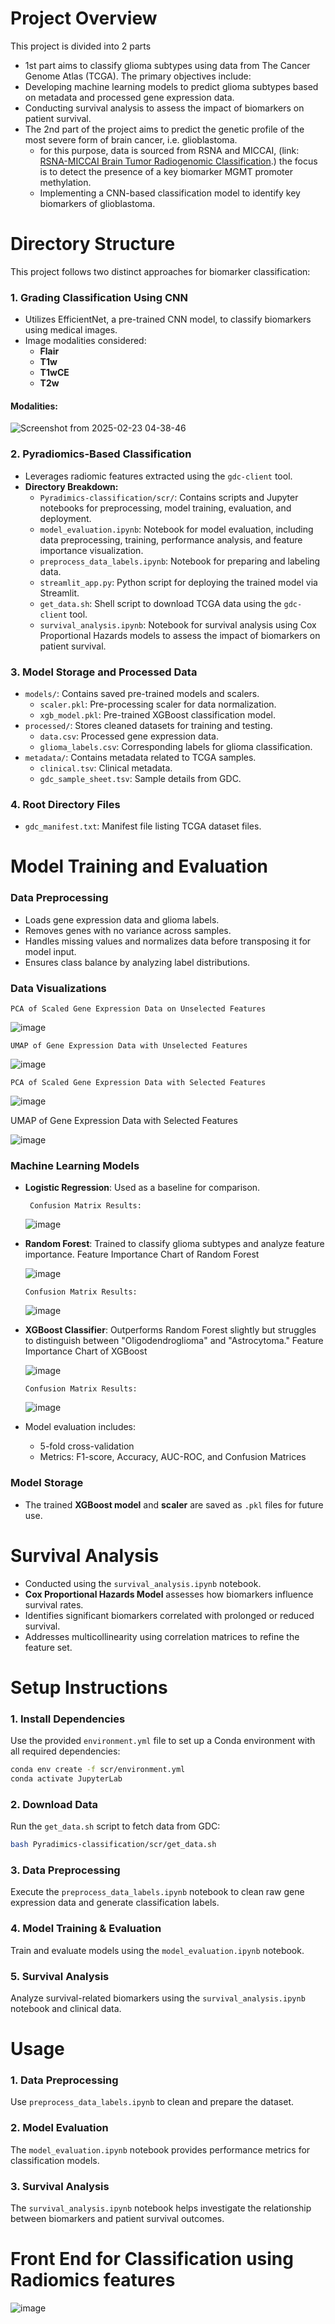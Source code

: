 # Project Overview

This project is divided into 2 parts
  - 1st part aims to classify glioma subtypes using data from The Cancer Genome Atlas (TCGA). The primary objectives include:
- Developing machine learning models to predict glioma subtypes based on metadata and processed gene expression data.
- Conducting survival analysis to assess the impact of biomarkers on patient survival.
- The 2nd part of the project aims to predict the genetic profile of the most severe form of brain cancer, i.e. glioblastoma.
    - for this purpose, data is sourced from RSNA and MICCAI, (link:  [RSNA-MICCAI Brain Tumor Radiogenomic Classification](https://www.kaggle.com/competitions/rsna-miccai-brain-tumor-radiogenomic-classification/data?select=train_labels.csv).) the focus is to detect the presence of a key biomarker MGMT promoter methylation.
  - Implementing a CNN-based classification model to identify key biomarkers of glioblastoma. 

# Directory Structure

This project follows two distinct approaches for biomarker classification:

### 1. Grading Classification Using CNN
- Utilizes EfficientNet, a pre-trained CNN model, to classify biomarkers using medical images.
- Image modalities considered:
  - **Flair**
  - **T1w**
  - **T1wCE**
  - **T2w**

#### Modalities:

![Screenshot from 2025-02-23 04-38-46](https://github.com/user-attachments/assets/311c0315-49fe-44a5-86da-91103e104c63)

### 2. Pyradiomics-Based Classification
- Leverages radiomic features extracted using the `gdc-client` tool.
- **Directory Breakdown:**
  - `Pyradimics-classification/scr/`: Contains scripts and Jupyter notebooks for preprocessing, model training, evaluation, and deployment.
  - `model_evaluation.ipynb`: Notebook for model evaluation, including data preprocessing, training, performance analysis, and feature importance visualization.
  - `preprocess_data_labels.ipynb`: Notebook for preparing and labeling data.
  - `streamlit_app.py`: Python script for deploying the trained model via Streamlit.
  - `get_data.sh`: Shell script to download TCGA data using the `gdc-client` tool.
  - `survival_analysis.ipynb`: Notebook for survival analysis using Cox Proportional Hazards models to assess the impact of biomarkers on patient survival.
  
### 3. Model Storage and Processed Data
- `models/`: Contains saved pre-trained models and scalers.
  - `scaler.pkl`: Pre-processing scaler for data normalization.
  - `xgb_model.pkl`: Pre-trained XGBoost classification model.
- `processed/`: Stores cleaned datasets for training and testing.
  - `data.csv`: Processed gene expression data.
  - `glioma_labels.csv`: Corresponding labels for glioma classification.
- `metadata/`: Contains metadata related to TCGA samples.
  - `clinical.tsv`: Clinical metadata.
  - `gdc_sample_sheet.tsv`: Sample details from GDC.
  
### 4. Root Directory Files
- `gdc_manifest.txt`: Manifest file listing TCGA dataset files.

# Model Training and Evaluation

### Data Preprocessing
- Loads gene expression data and glioma labels.
- Removes genes with no variance across samples.
- Handles missing values and normalizes data before transposing it for model input.
- Ensures class balance by analyzing label distributions.

### Data Visualizations
`PCA of Scaled Gene Expression Data on Unselected Features`



![image](https://github.com/user-attachments/assets/f153cf21-146d-45fb-b3eb-c5cd919e57da)



`UMAP of Gene Expression Data with Unselected Features`



![image](https://github.com/user-attachments/assets/1b196890-3f18-43e2-9b1a-53e06f9e3e24)



`PCA of Scaled Gene Expression Data with Selected Features`



![image](https://github.com/user-attachments/assets/912a6c7d-3e7b-455f-85eb-337ba1c0177a)



UMAP of Gene Expression Data with Selected Features



![image](https://github.com/user-attachments/assets/253571ff-c0a6-4c01-a086-19369e93d6ac)


### Machine Learning Models
- **Logistic Regression**: Used as a baseline for comparison.

   ` Confusion Matrix Results:`


    ![image](https://github.com/user-attachments/assets/5c2df6d2-d3f2-448d-a17f-8f6b47f3a8c5)


- **Random Forest**: Trained to classify glioma subtypes and analyze feature importance.
    Feature Importance Chart of Random Forest



    ![image](https://github.com/user-attachments/assets/afd91275-47a4-40e5-bd74-e07607e29198)


   `Confusion Matrix Results:`



  ![image](https://github.com/user-attachments/assets/a837c282-3b60-496a-92f2-b03f38471672)

  
- **XGBoost Classifier**: Outperforms Random Forest slightly but struggles to distinguish between "Oligodendroglioma" and "Astrocytoma."
   Feature Importance Chart of XGBoost



   ![image](https://github.com/user-attachments/assets/779e8e17-44d6-4cee-a753-02203eb4d684)




  `Confusion Matrix Results:`



  ![image](https://github.com/user-attachments/assets/66ae91af-a55d-4510-8da5-72639db25e14)



- Model evaluation includes:
  - 5-fold cross-validation
  - Metrics: F1-score, Accuracy, AUC-ROC, and Confusion Matrices

### Model Storage
- The trained **XGBoost model** and **scaler** are saved as `.pkl` files for future use.

# Survival Analysis
- Conducted using the `survival_analysis.ipynb` notebook.
- **Cox Proportional Hazards Model** assesses how biomarkers influence survival rates.
- Identifies significant biomarkers correlated with prolonged or reduced survival.
- Addresses multicollinearity using correlation matrices to refine the feature set.

# Setup Instructions

### 1. Install Dependencies
Use the provided `environment.yml` file to set up a Conda environment with all required dependencies:
```bash
conda env create -f scr/environment.yml
conda activate JupyterLab
```

### 2. Download Data
Run the `get_data.sh` script to fetch data from GDC:
```bash
bash Pyradimics-classification/scr/get_data.sh
```

### 3. Data Preprocessing
Execute the `preprocess_data_labels.ipynb` notebook to clean raw gene expression data and generate classification labels.

### 4. Model Training & Evaluation
Train and evaluate models using the `model_evaluation.ipynb` notebook.

### 5. Survival Analysis
Analyze survival-related biomarkers using the `survival_analysis.ipynb` notebook and clinical data.

# Usage

### 1. Data Preprocessing
Use `preprocess_data_labels.ipynb` to clean and prepare the dataset.

### 2. Model Evaluation
The `model_evaluation.ipynb` notebook provides performance metrics for classification models.

### 3. Survival Analysis
The `survival_analysis.ipynb` notebook helps investigate the relationship between biomarkers and patient survival outcomes.


# Front End for Classification using Radiomics features

![image](https://github.com/user-attachments/assets/1bb62590-e7fd-42a6-adf2-109d988b0ffa)


